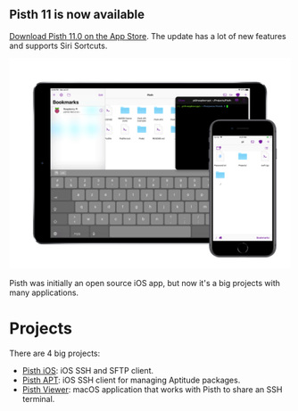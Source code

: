 ## Pisth 11 is now available

[Download Pisth 11.0 on the App Store](https://itunes.apple.com/us/app/pisth/id1331070425?mt=8). The update has a lot of new features and supports Siri Sortcuts.


![mockup](ios/screenshots.png)

Pisth was initially an open source iOS app, but now it's a big projects with many applications.

# Projects

There are 4 big projects:

- [Pisth iOS](/ios): iOS SSH and SFTP client.
- [Pisth APT](/apt): iOS SSH client for managing Aptitude packages.
- [Pisth Viewer](/PisthViewer): macOS application that works with Pisth to share an SSH terminal.
